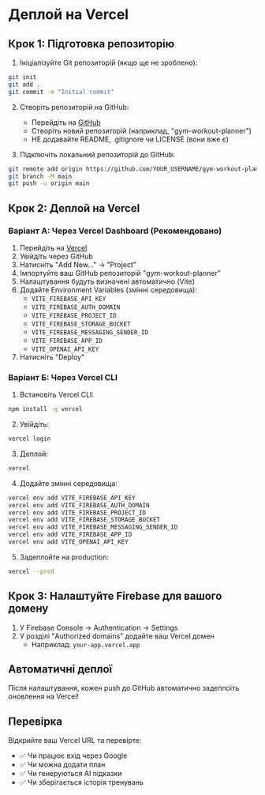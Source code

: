 # Деплой на Vercel

## Крок 1: Підготовка репозиторію

1. Ініціалізуйте Git репозиторій (якщо ще не зроблено):
```bash
git init
git add .
git commit -m "Initial commit"
```

2. Створіть репозиторій на GitHub:
   - Перейдіть на [GitHub](https://github.com/new)
   - Створіть новий репозиторій (наприклад, "gym-workout-planner")
   - НЕ додавайте README, .gitignore чи LICENSE (вони вже є)

3. Підключіть локальний репозиторій до GitHub:
```bash
git remote add origin https://github.com/YOUR_USERNAME/gym-workout-planner.git
git branch -M main
git push -u origin main
```

## Крок 2: Деплой на Vercel

### Варіант А: Через Vercel Dashboard (Рекомендовано)

1. Перейдіть на [Vercel](https://vercel.com/)
2. Увійдіть через GitHub
3. Натисніть "Add New..." → "Project"
4. Імпортуйте ваш GitHub репозиторій "gym-workout-planner"
5. Налаштування будуть визначені автоматично (Vite)
6. Додайте Environment Variables (змінні середовища):
   - `VITE_FIREBASE_API_KEY`
   - `VITE_FIREBASE_AUTH_DOMAIN`
   - `VITE_FIREBASE_PROJECT_ID`
   - `VITE_FIREBASE_STORAGE_BUCKET`
   - `VITE_FIREBASE_MESSAGING_SENDER_ID`
   - `VITE_FIREBASE_APP_ID`
   - `VITE_OPENAI_API_KEY`
7. Натисніть "Deploy"

### Варіант Б: Через Vercel CLI

1. Встановіть Vercel CLI:
```bash
npm install -g vercel
```

2. Увійдіть:
```bash
vercel login
```

3. Деплой:
```bash
vercel
```

4. Додайте змінні середовища:
```bash
vercel env add VITE_FIREBASE_API_KEY
vercel env add VITE_FIREBASE_AUTH_DOMAIN
vercel env add VITE_FIREBASE_PROJECT_ID
vercel env add VITE_FIREBASE_STORAGE_BUCKET
vercel env add VITE_FIREBASE_MESSAGING_SENDER_ID
vercel env add VITE_FIREBASE_APP_ID
vercel env add VITE_OPENAI_API_KEY
```

5. Задеплойте на production:
```bash
vercel --prod
```

## Крок 3: Налаштуйте Firebase для вашого домену

1. У Firebase Console → Authentication → Settings
2. У розділі "Authorized domains" додайте ваш Vercel домен
   - Наприклад: `your-app.vercel.app`

## Автоматичні деплої

Після налаштування, кожен push до GitHub автоматично задеплоїть оновлення на Vercel!

## Перевірка

Відкрийте ваш Vercel URL та перевірте:
- ✅ Чи працює вхід через Google
- ✅ Чи можна додати план
- ✅ Чи генеруються AI підказки
- ✅ Чи зберігається історія тренувань


